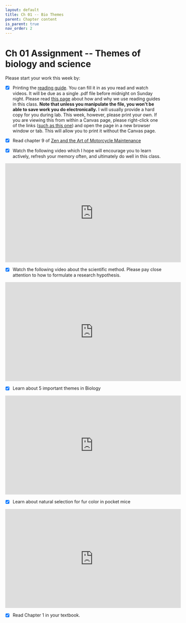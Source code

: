 ```yaml
---
layout: default
title: Ch 01 -- Bio Themes
parent: Chapter content
is_parent: true
nav_order: 2
---
```


# Ch 01 Assignment -- Themes of biology and science

Please start your work this week by:

  - [x] Printing the [reading guide](ch01_rg.html). You can fill it in as you read and watch videos. It will be due as a single .pdf file before midnight on Sunday night. Please read [this page](ch01_intro.html) about how and why we use reading guides in this class. **Note that unless you manipulate the file, you won't be able to save work you do electronically.** I will usually provide a hard copy for you during lab. This week, however, please print your own. If you are viewing this from within a Canvas page, please right-click one of the links ([such as this one](https://senanu.github.io/b40/docs/ch01/ch01.html)) and open the page in a new browser window or tab. This will allow you to print it without the Canvas page.

  - [x] Read chapter 9 of [Zen and the Art of Motorcycle Maintenance]({{site.url}}/b40/assets/ch01/ZenAndTheArt_embedded.pdf)

  - [x] Watch the following video which I hope will encourage you to learn actively, refresh your memory often, and ultimately do well in this class.
  <iframe width="560" height="315" src="https://www.youtube.com/embed/qcBUlywj_3Y" frameborder="0" allow="accelerometer; autoplay; encrypted-media; gyroscope; picture-in-picture" allowfullscreen></iframe>

  - [x] Watch the following video about the scientific method. Please pay close attention to how to formulate a research hypothesis.
<iframe width="560" height="315" src="https://www.youtube.com/embed/GDoZv09jcUo" frameborder="0" allow="accelerometer; autoplay; encrypted-media; gyroscope; picture-in-picture" allowfullscreen></iframe>

  - [x] Learn about 5 important themes in Biology
<iframe width="560" height="315" src="https://www.youtube.com/embed/lueHyXYEuHs" frameborder="0" allow="accelerometer; autoplay; encrypted-media; gyroscope; picture-in-picture" allowfullscreen></iframe>

  - [x] Learn about natural selection for fur color in pocket mice
 <iframe width="560" height="315" src="https://www.youtube.com/embed/sjeSEngKGrg" frameborder="0" allow="accelerometer; autoplay; encrypted-media; gyroscope; picture-in-picture" allowfullscreen></iframe>

  - [x] Read Chapter 1 in your textbook.
